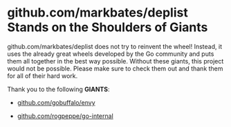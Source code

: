 # github.com/markbates/deplist Stands on the Shoulders of Giants

github.com/markbates/deplist does not try to reinvent the wheel! Instead, it uses the already great wheels developed by the Go community and puts them all together in the best way possible. Without these giants, this project would not be possible. Please make sure to check them out and thank them for all of their hard work.

Thank you to the following **GIANTS**:


* [github.com/gobuffalo/envy](https://godoc.org/github.com/gobuffalo/envy)

* [github.com/rogpeppe/go-internal](https://godoc.org/github.com/rogpeppe/go-internal)
